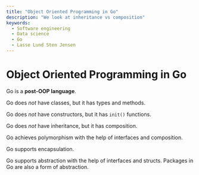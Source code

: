 ```yaml
---
title: "Object Oriented Programming in Go"
description: "We look at inheritance vs composition"
keywords:
  - Software engineering
  - Data science
  - Go
  - Lasse Lund Sten Jensen
---
```


# Object Oriented Programming in Go

Go is a **post-OOP language**.

Go does *not* have classes, but it has types and methods.

Go does *not* have constructors, but it has `init()` functions.

Go does *not* have inheritance, but it has composition.

Go achieves polymorphism with the help of interfaces and composition.

Go supports encapsulation.

Go supports abstraction with the help of interfaces and structs. Packages in Go are also a form of abstraction.
